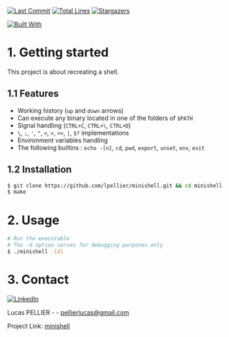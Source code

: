 [![Last Commit][last-commit]][project-url]
[![Total Lines][total-lines]][project-url]
[![Stargazers][stars-shield]][stars-url]

[![Built With][built-with-C++]][project-url]
 
# 1. Getting started 
This project is about recreating a shell.

## 1.1 Features
* Working history (`up` and `down` arrows)
* Can execute any binary located in one of the folders of `$PATH`
* Signal handling (`CTRL+C`, `CTRL+\`, `CTRL+D`)
* `\`, `;`, `'`, `"`, `<`, `>`, `>>`, `|`, `$?` implementations
* Environment variables handling
* The following builtins : `echo -[n]`, `cd`, `pwd`, `export`, `unset`, `env`, `exit`

## 1.2 Installation 
```bash
$ git clone https://github.com/lpellier/minishell.git && cd minishell
$ make
```

# 2. Usage
```bash
# Run the executable
# The -d option serves for debugging purposes only
$ ./minishell -[d]
```
# 3. Contact
[![LinkedIn][linkedin-shield]][linkedin-url]

Lucas PELLIER - - pellierlucas@gmail.com

Project Link: [minishell](https://github.com/lpellier/minishell)

[built-with-C++]: https://img.shields.io/badge/built%20with-C++-green

[project-url]: https://github.com/lpellier/minishell

[total-lines]: https://img.shields.io/tokei/lines/github/lpellier/minishell
[last-commit]: https://img.shields.io/github/last-commit/lpellier/minishell?style=flat

[stars-shield]: https://img.shields.io/github/stars/lpellier/minishell.svg?style=flat
[stars-url]: https://github.com/lpellier/minishell/stargazers
[linkedin-shield]: https://img.shields.io/badge/-LinkedIn-black.svg?flat&logo=linkedin&colorB=555
[linkedin-url]: https://linkedin.com/in/linkedin_username
[product-screenshot]: images/screenshot.png
[React.js]: https://img.shields.io/badge/React-20232A?style=for-the-badge&logo=react&logoColor=61DAFB
[React-url]: https://reactjs.org/ 
